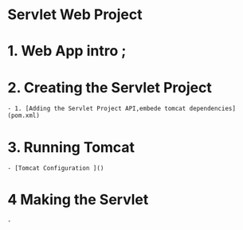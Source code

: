 #
# Servlet Web Project 

# 1. Web App intro ;

# 2. Creating the Servlet Project 
    
    - 1. [Adding the Servlet Project API,embede tomcat dependencies](pom.xml)

# 3. Running Tomcat 

    - [Tomcat Configuration ]()
# 4 Making the Servlet 
    - 